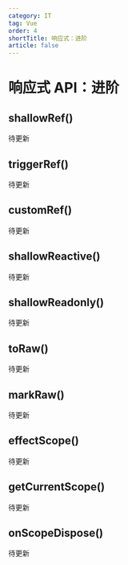 ```yaml
---
category: IT
tag: Vue
order: 4
shortTitle: 响应式：进阶
article: false
---
```


# 响应式 API：进阶

## shallowRef()

待更新

## triggerRef()

待更新

## customRef()

待更新

## shallowReactive()

待更新

## shallowReadonly()

待更新

## toRaw()

待更新

## markRaw()

待更新

## effectScope()

待更新

## getCurrentScope()

待更新

## onScopeDispose()

待更新